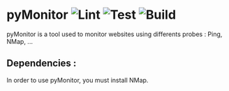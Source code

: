 # pyMonitor  ![Lint](https://github.com/vvandenschrieck/pyMonitor/workflows/Lint/badge.svg)  ![Test](https://github.com/vvandenschrieck/pyMonitor/workflows/test/badge.svg?branch=master)  ![Build](https://github.com/vvandenschrieck/pyMonitor/workflows/Build/badge.svg?branch=master)

pyMonitor is a tool used to monitor websites using differents probes : Ping, NMap, ... 

## Dependencies : 

In order to use pyMonitor, you must install NMap.  
